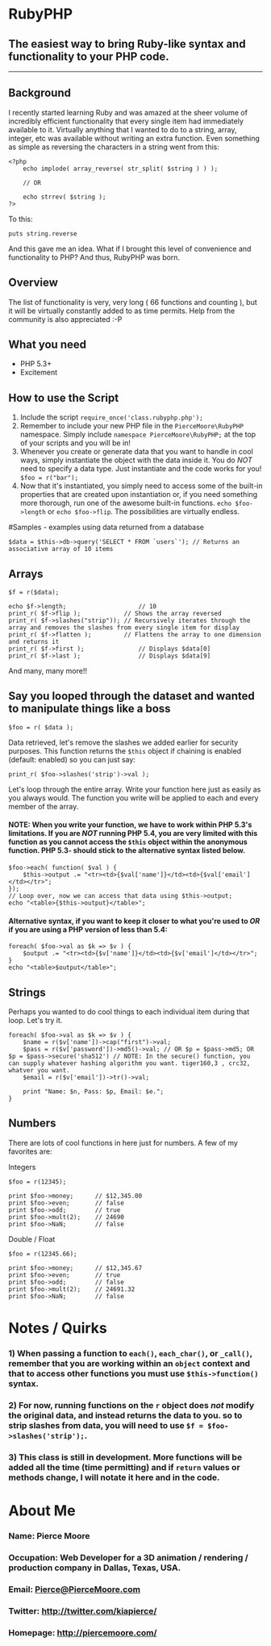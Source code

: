 # RubyPHP

## The easiest way to bring Ruby-like syntax and functionality to your PHP code.

---

## Background

I recently started learning Ruby and was amazed at the sheer volume of incredibly efficient functionality that every single item had immediately available to it. Virtually anything that I wanted to do to a string, array, integer, etc was available without writing an extra function. Even something as simple as reversing the characters in a string went from this:
    
    <?php
        echo implode( array_reverse( str_split( $string ) ) );
		
		// OR

        echo strrev( $string );
    ?>

To this:

    puts string.reverse

And this gave me an idea. What if I brought this level of convenience and functionality to PHP? And thus, RubyPHP was born.

## Overview

The list of functionality is very, very long ( 66 functions and counting ), but it will be virtually constantly added to as time permits. Help from the community is also appreciated :-P

## What you need

* PHP 5.3+
* Excitement

## How to use the Script
1. Include the script `require_once('class.rubyphp.php');`
2. Remember to include your new PHP file in the `PierceMoore\RubyPHP` namespace. Simply include `namespace PierceMoore\RubyPHP;` at the top of your scripts and you will be in! 
2. Whenever you create or generate data that you want to handle in cool ways, simply instantiate the object with the data inside it. You do *NOT* need to specify a data type. Just instantiate and the code works for you! `$foo = r("bar");`
3. Now that it's instantiated, you simply need to access some of the built-in properties that are created upon instantiation or, if you need something more thorough, run one of the awesome built-in functions. `echo $foo->length` or `echo $foo->flip`. The possibilities are virtually endless.

#Samples - examples using data returned from a database

    $data = $this->db->query('SELECT * FROM `users`'); // Returns an associative array of 10 items

## Arrays

	$f = r($data);

	echo $f->length; 					// 10
	print_r( $f->flip );   			// Shows the array reversed
	print_r( $f->slashes("strip"));	// Recursively iterates through the array and removes the slashes from every single item for display
	print_r( $f->flatten );			// Flattens the array to one dimension and returns it
	print_r( $f->first );				// Displays $data[0]
	print_r( $f->last );				// Displays $data[9]

And many, many more!!

## Say you looped through the dataset and wanted to manipulate things like a boss

	$foo = r( $data );

Data retrieved, let's remove the slashes we added earlier for security purposes. This function returns the `$this` object if chaining is enabled (default: enabled) so you can just say:

	print_r( $foo->slashes('strip')->val );

Let's loop through the entire array. Write your function here just as easily as you always would. The function you write will be applied to each and every member of the array.
#### NOTE: When you write your function, we have to work within PHP 5.3's limitations. If you are *NOT* running PHP 5.4, you are very limited with this function as you cannot access the `$this` object within the anonymous function. PHP 5.3- should stick to the alternative syntax listed below.

	$foo->each( function( $val ) {
		$this->output .= "<tr><td>{$val['name']}</td><td>{$val['email']</td></tr>";
	});
	// Loop over, now we can access that data using $this->output;
	echo "<table>{$this->output}</table>";

#### Alternative syntax, if you want to keep it closer to what you're used to *OR* if you are using a PHP version of less than 5.4: 
	foreach( $foo->val as $k => $v ) {
		$output .= "<tr><td>{$v['name']}</td><td>{$v['email']</td></tr>";
	}
	echo "<table>$output</table>";

## Strings

Perhaps you wanted to do cool things to each individual item during that loop. Let's try it.

	foreach( $foo->val as $k => $v ) {
		$name = r($v['name'])->cap("first")->val;
		$pass = r($v['password'])->md5()->val; // OR $p = $pass->md5; OR $p = $pass->secure('sha512') // NOTE: In the secure() function, you can supply whatever hashing algorithm you want. tiger160,3 , crc32, whatver you want.
		$email = r($v['email'])->tr()->val;

		print "Name: $n, Pass: $p, Email: $e.";
	}

## Numbers

There are lots of cool functions in here just for numbers. A few of my favorites are: 

Integers

	$foo = r(12345);

	print $foo->money;		// $12,345.00
	print $foo->even;		// false
	print $foo->odd;		// true
	print $foo->mult(2);	// 24690
	print $foo->NaN;		// false

Double / Float

	$foo = r(12345.66);

	print $foo->money;		// $12,345.67
	print $foo->even;		// true
	print $foo->odd;		// false
	print $foo->mult(2);	// 24691.32
	print $foo->NaN;		// false


# Notes / Quirks

### 1) When passing a function to `each()`, `each_char()`, or `_call()`, remember that you are working within an `object` context and that to access other functions you must use `$this->function()` syntax.
### 2) For now, running functions on the `r` object does *not* modify the original data, and instead returns the data to you. so to strip slashes from data, you will need to use `$f = $foo->slashes('strip');`.
### 3) This class is still in development. More functions will be added all the time (time permitting) and if `return` values or methods change, I will notate it here and in the code.

# About Me
### Name: Pierce Moore
### Occupation: Web Developer for a 3D animation / rendering / production company in Dallas, Texas, USA. 
### Email: Pierce@PierceMoore.com
### Twitter: <http://twitter.com/kiapierce/>
### Homepage: <http://piercemoore.com/>